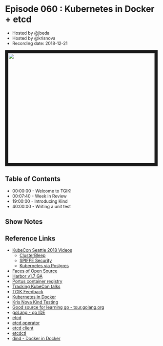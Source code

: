 # Episode 060 : Kubernetes in Docker + etcd

- Hosted by @jbeda
- Hosted by @krisnova
- Recording date: 2018-12-21

<!--- Thumbnailed embed of the video, n8Xo_ghCIOSY is the video id from the youtube url --->

<a href="https://www.youtube.com/watch?v=okw8brTi6MY
" target="_blank"><img src="http://img.youtube.com/vi/okw8brTi6MY/hqdefault.jpg" width="480" height="360" border="10" /></a>

## Table of Contents

- 00:00:00 - Welcome to TGIK!
- 00:07:40 - Week in Review
- 19:00:00 - Introducing Kind
- 40:00:00 - Writing a unit test

## Show Notes



## Reference Links

 - [KubeCon Seattle 2018 Videos](https://www.youtube.com/playlist?list=PLj6h78yzYM2PZf9eA7bhWnIh_mK1vyOfU)
     - [ClusterBleep](https://www.youtube.com/watch?v=CLVIbCs2VJY&index=236&list=PLj6h78yzYM2PZf9eA7bhWnIh_mK1vyOfU&t=13s)
     - [SPIFFE Security](https://www.youtube.com/watch?v=-yGWh_YTUkw&index=322&list=PLj6h78yzYM2PZf9eA7bhWnIh_mK1vyOfU&t=0s)
     - [Kubernetes via Postgres](https://www.youtube.com/watch?v=csM8LpedO3E&t=0s&list=PLj6h78yzYM2PZf9eA7bhWnIh_mK1vyOfU&index=18) 
 - [Faces of Open Source](http://facesofopensource.com/)
 - [Harbor v1.7 GA](https://goharbor.io/blogs/harbor-1.7.0-release/)
 - [Portus container registry](https://github.com/suse/portus)
 - [Tracking KubeCon talks](https://github.com/heptio/tgik/issues/157)
 - [TGIK Feedback](https://github.com/heptio/tgik/issues/158)
 - [Kubernetes in Docker](https://github.com/kubernetes-sigs/kind)
 - [Kris Nova Kind Testing](https://github.com/kris-nova/kind-test)
 - [Good source for learning go - tour.golang.org](https://tour.golang.org)
 - [goLang - go IDE](https://www.jetbrains.com/go/)
 - [etcd](https://github.com/etcd-io/etcd)
 - [etcd operator](https://github.com/coreos/etcd-operator)
 - [etcd client](https://github.com/etcd-io/etcd/tree/master/client)
 - [etcdctl](https://github.com/etcd-io/etcd/tree/master/etcdctl)
 - [dind - Docker in Docker](https://github.com/kubernetes-sigs/kubeadm-dind-cluster)
